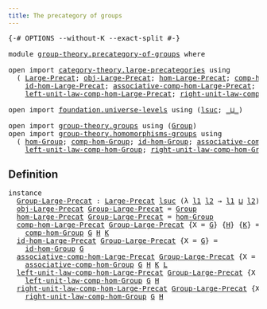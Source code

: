 ```yaml
---
title: The precategory of groups
---
```


<pre class="Agda"><a id="51" class="Symbol">{-#</a> <a id="55" class="Keyword">OPTIONS</a> <a id="63" class="Pragma">--without-K</a> <a id="75" class="Pragma">--exact-split</a> <a id="89" class="Symbol">#-}</a>

<a id="94" class="Keyword">module</a> <a id="101" href="group-theory.precategory-of-groups.html" class="Module">group-theory.precategory-of-groups</a> <a id="136" class="Keyword">where</a>

<a id="143" class="Keyword">open</a> <a id="148" class="Keyword">import</a> <a id="155" href="category-theory.large-precategories.html" class="Module">category-theory.large-precategories</a> <a id="191" class="Keyword">using</a>
  <a id="199" class="Symbol">(</a> <a id="201" href="category-theory.large-precategories.html#668" class="Record">Large-Precat</a><a id="213" class="Symbol">;</a> <a id="215" href="category-theory.large-precategories.html#786" class="Field">obj-Large-Precat</a><a id="231" class="Symbol">;</a> <a id="233" href="category-theory.large-precategories.html#838" class="Field">hom-Large-Precat</a><a id="249" class="Symbol">;</a> <a id="251" href="category-theory.large-precategories.html#952" class="Field">comp-hom-Large-Precat</a><a id="272" class="Symbol">;</a>
    <a id="278" href="category-theory.large-precategories.html#1203" class="Field">id-hom-Large-Precat</a><a id="297" class="Symbol">;</a> <a id="299" href="category-theory.large-precategories.html#1308" class="Field">associative-comp-hom-Large-Precat</a><a id="332" class="Symbol">;</a>
    <a id="338" href="category-theory.large-precategories.html#1746" class="Field">left-unit-law-comp-hom-Large-Precat</a><a id="373" class="Symbol">;</a> <a id="375" href="category-theory.large-precategories.html#1965" class="Field">right-unit-law-comp-hom-Large-Precat</a><a id="411" class="Symbol">)</a>

<a id="414" class="Keyword">open</a> <a id="419" class="Keyword">import</a> <a id="426" href="foundation.universe-levels.html" class="Module">foundation.universe-levels</a> <a id="453" class="Keyword">using</a> <a id="459" class="Symbol">(</a><a id="460" href="Agda.Primitive.html#780" class="Primitive">lsuc</a><a id="464" class="Symbol">;</a> <a id="466" href="Agda.Primitive.html#810" class="Primitive Operator">_⊔_</a><a id="469" class="Symbol">)</a>

<a id="472" class="Keyword">open</a> <a id="477" class="Keyword">import</a> <a id="484" href="group-theory.groups.html" class="Module">group-theory.groups</a> <a id="504" class="Keyword">using</a> <a id="510" class="Symbol">(</a><a id="511" href="group-theory.groups.html#2750" class="Function">Group</a><a id="516" class="Symbol">)</a>
<a id="518" class="Keyword">open</a> <a id="523" class="Keyword">import</a> <a id="530" href="group-theory.homomorphisms-groups.html" class="Module">group-theory.homomorphisms-groups</a> <a id="564" class="Keyword">using</a>
  <a id="572" class="Symbol">(</a> <a id="574" href="group-theory.homomorphisms-groups.html#4246" class="Function">hom-Group</a><a id="583" class="Symbol">;</a> <a id="585" href="group-theory.homomorphisms-groups.html#2261" class="Function">comp-hom-Group</a><a id="599" class="Symbol">;</a> <a id="601" href="group-theory.homomorphisms-groups.html#2092" class="Function">id-hom-Group</a><a id="613" class="Symbol">;</a> <a id="615" href="group-theory.homomorphisms-groups.html#4422" class="Function">associative-comp-hom-Group</a><a id="641" class="Symbol">;</a>
    <a id="647" href="group-theory.homomorphisms-groups.html#4988" class="Function">left-unit-law-comp-hom-Group</a><a id="675" class="Symbol">;</a> <a id="677" href="group-theory.homomorphisms-groups.html#5264" class="Function">right-unit-law-comp-hom-Group</a><a id="706" class="Symbol">)</a>
</pre>
## Definition

<pre class="Agda"><a id="736" class="Keyword">instance</a>
  <a id="Group-Large-Precat"></a><a id="747" href="group-theory.precategory-of-groups.html#747" class="Function">Group-Large-Precat</a> <a id="766" class="Symbol">:</a> <a id="768" href="category-theory.large-precategories.html#668" class="Record">Large-Precat</a> <a id="781" href="Agda.Primitive.html#780" class="Primitive">lsuc</a> <a id="786" class="Symbol">(λ</a> <a id="789" href="group-theory.precategory-of-groups.html#789" class="Bound">l1</a> <a id="792" href="group-theory.precategory-of-groups.html#792" class="Bound">l2</a> <a id="795" class="Symbol">→</a> <a id="797" href="group-theory.precategory-of-groups.html#789" class="Bound">l1</a> <a id="800" href="Agda.Primitive.html#810" class="Primitive Operator">⊔</a> <a id="802" href="group-theory.precategory-of-groups.html#792" class="Bound">l2</a><a id="804" class="Symbol">)</a>
  <a id="808" href="category-theory.large-precategories.html#786" class="Field">obj-Large-Precat</a> <a id="825" href="group-theory.precategory-of-groups.html#747" class="Function">Group-Large-Precat</a> <a id="844" class="Symbol">=</a> <a id="846" href="group-theory.groups.html#2750" class="Function">Group</a>
  <a id="854" href="category-theory.large-precategories.html#838" class="Field">hom-Large-Precat</a> <a id="871" href="group-theory.precategory-of-groups.html#747" class="Function">Group-Large-Precat</a> <a id="890" class="Symbol">=</a> <a id="892" href="group-theory.homomorphisms-groups.html#4246" class="Function">hom-Group</a>
  <a id="904" href="category-theory.large-precategories.html#952" class="Field">comp-hom-Large-Precat</a> <a id="926" href="group-theory.precategory-of-groups.html#747" class="Function">Group-Large-Precat</a> <a id="945" class="Symbol">{</a><a id="946" class="Argument">X</a> <a id="948" class="Symbol">=</a> <a id="950" href="group-theory.precategory-of-groups.html#950" class="Bound">G</a><a id="951" class="Symbol">}</a> <a id="953" class="Symbol">{</a><a id="954" href="group-theory.precategory-of-groups.html#954" class="Bound">H</a><a id="955" class="Symbol">}</a> <a id="957" class="Symbol">{</a><a id="958" href="group-theory.precategory-of-groups.html#958" class="Bound">K</a><a id="959" class="Symbol">}</a> <a id="961" class="Symbol">=</a>
    <a id="967" href="group-theory.homomorphisms-groups.html#2261" class="Function">comp-hom-Group</a> <a id="982" href="group-theory.precategory-of-groups.html#950" class="Bound">G</a> <a id="984" href="group-theory.precategory-of-groups.html#954" class="Bound">H</a> <a id="986" href="group-theory.precategory-of-groups.html#958" class="Bound">K</a>
  <a id="990" href="category-theory.large-precategories.html#1203" class="Field">id-hom-Large-Precat</a> <a id="1010" href="group-theory.precategory-of-groups.html#747" class="Function">Group-Large-Precat</a> <a id="1029" class="Symbol">{</a><a id="1030" class="Argument">X</a> <a id="1032" class="Symbol">=</a> <a id="1034" href="group-theory.precategory-of-groups.html#1034" class="Bound">G</a><a id="1035" class="Symbol">}</a> <a id="1037" class="Symbol">=</a>
    <a id="1043" href="group-theory.homomorphisms-groups.html#2092" class="Function">id-hom-Group</a> <a id="1056" href="group-theory.precategory-of-groups.html#1034" class="Bound">G</a>
  <a id="1060" href="category-theory.large-precategories.html#1308" class="Field">associative-comp-hom-Large-Precat</a> <a id="1094" href="group-theory.precategory-of-groups.html#747" class="Function">Group-Large-Precat</a> <a id="1113" class="Symbol">{</a><a id="1114" class="Argument">X</a> <a id="1116" class="Symbol">=</a> <a id="1118" href="group-theory.precategory-of-groups.html#1118" class="Bound">G</a><a id="1119" class="Symbol">}</a> <a id="1121" class="Symbol">{</a><a id="1122" href="group-theory.precategory-of-groups.html#1122" class="Bound">H</a><a id="1123" class="Symbol">}</a> <a id="1125" class="Symbol">{</a><a id="1126" href="group-theory.precategory-of-groups.html#1126" class="Bound">K</a><a id="1127" class="Symbol">}</a> <a id="1129" class="Symbol">{</a><a id="1130" href="group-theory.precategory-of-groups.html#1130" class="Bound">L</a><a id="1131" class="Symbol">}</a> <a id="1133" class="Symbol">=</a>
    <a id="1139" href="group-theory.homomorphisms-groups.html#4422" class="Function">associative-comp-hom-Group</a> <a id="1166" href="group-theory.precategory-of-groups.html#1118" class="Bound">G</a> <a id="1168" href="group-theory.precategory-of-groups.html#1122" class="Bound">H</a> <a id="1170" href="group-theory.precategory-of-groups.html#1126" class="Bound">K</a> <a id="1172" href="group-theory.precategory-of-groups.html#1130" class="Bound">L</a>
  <a id="1176" href="category-theory.large-precategories.html#1746" class="Field">left-unit-law-comp-hom-Large-Precat</a> <a id="1212" href="group-theory.precategory-of-groups.html#747" class="Function">Group-Large-Precat</a> <a id="1231" class="Symbol">{</a><a id="1232" class="Argument">X</a> <a id="1234" class="Symbol">=</a> <a id="1236" href="group-theory.precategory-of-groups.html#1236" class="Bound">G</a><a id="1237" class="Symbol">}</a> <a id="1239" class="Symbol">{</a><a id="1240" href="group-theory.precategory-of-groups.html#1240" class="Bound">H</a><a id="1241" class="Symbol">}</a> <a id="1243" class="Symbol">=</a>
    <a id="1249" href="group-theory.homomorphisms-groups.html#4988" class="Function">left-unit-law-comp-hom-Group</a> <a id="1278" href="group-theory.precategory-of-groups.html#1236" class="Bound">G</a> <a id="1280" href="group-theory.precategory-of-groups.html#1240" class="Bound">H</a>
  <a id="1284" href="category-theory.large-precategories.html#1965" class="Field">right-unit-law-comp-hom-Large-Precat</a> <a id="1321" href="group-theory.precategory-of-groups.html#747" class="Function">Group-Large-Precat</a> <a id="1340" class="Symbol">{</a><a id="1341" class="Argument">X</a> <a id="1343" class="Symbol">=</a> <a id="1345" href="group-theory.precategory-of-groups.html#1345" class="Bound">G</a><a id="1346" class="Symbol">}</a> <a id="1348" class="Symbol">{</a><a id="1349" href="group-theory.precategory-of-groups.html#1349" class="Bound">H</a><a id="1350" class="Symbol">}</a> <a id="1352" class="Symbol">=</a>
    <a id="1358" href="group-theory.homomorphisms-groups.html#5264" class="Function">right-unit-law-comp-hom-Group</a> <a id="1388" href="group-theory.precategory-of-groups.html#1345" class="Bound">G</a> <a id="1390" href="group-theory.precategory-of-groups.html#1349" class="Bound">H</a>
</pre>